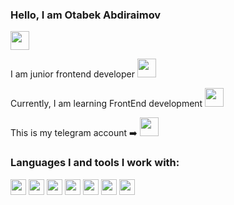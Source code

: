 ### Hello, I am Otabek Abdiraimov 
<img src="https://media.giphy.com/media/gM5qFksULw54NMWyry/giphy.gif" width="30px" />

I am junior frontend developer <img src="https://media.giphy.com/media/RJzm826vu7WbJvBtxX/giphy.gif" width="30px" /> <br />

Currently, I am learning FrontEnd development <img src="https://media.giphy.com/media/ln7z2eWriiQAllfVcn/giphy.gif" width="30px" />


This is my telegram account ➡️ <a href="https://t.me/abdiraimov2009"><img src="https://media.giphy.com/media/ZcdZ7ldgeIhfesqA6E/giphy.gif" width="30px"></a> <br/>

### Languages I and tools I work with:

<code><img src="https://upload.wikimedia.org/wikipedia/commons/3/38/HTML5_Badge.svg" height="25px"></code>
<code><img src="https://cdn.freebiesupply.com/logos/large/2x/css3-logo-png-transparent.png" height="25px"></code>
<code><img src="https://e7.pngegg.com/pngimages/793/545/png-clipart-javascript-logo-computer-icons-vue-js-angle-text-thumbnail.png" height="25px"></code>
<code><img src="https://cdn4.iconfinder.com/data/icons/logos-3/600/React.js_logo-512.png" height="25px"></code>
<code><img src="https://www.liblogo.com/img-logo/sa401s514-sass-logo-sass-brand-guidelines.png" height="25px"></code>
<code><img src="https://e7.pngegg.com/pngimages/439/345/png-clipart-bootstrap-logo-thumbnail-tech-companies.png" height="25px"></code>
<code><img src="https://w7.pngwing.com/pngs/293/485/png-transparent-tailwind-css-hd-logo.png" height="25px"></code>
